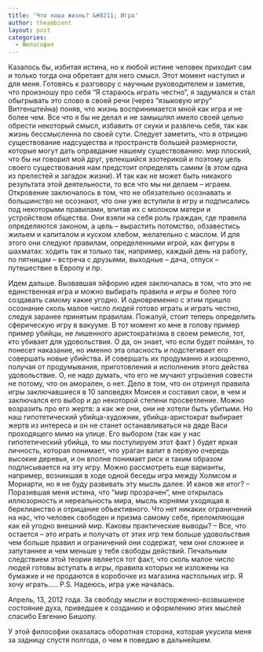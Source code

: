 ```yaml
---
title: 'Что наша жизнь? &#8211; Игра'
author: theambient
layout: post
categories:
  - Философия
---
```

Казалось бы, избитая истина, но к любой истине человек приходит сам и только тогда она обретает для него смысл. Этот момент наступил и для меня.
Готовясь к разговору с научным руководителем и заметив, что произношу про себя &#8220;Я стараюсь играть честно&#8221;, я задумался и стал обыгрывать 
это слово в своей речи (через &#8220;языковую игру&#8221; Витгенштейна) поняв, что жизнь воспринимается мной как игра и не более чем. 
Все что я бы не делал и не замышлял имело своей целью обрести некоторый смысл, избавить от скуки и развлечь себя, так как жизнь бессмысленна по своей сути. 
Следует заметить, что я отрицаю существование надсущества и пространств большей размерности, которые могут дать оправдание нашему существованию: мир плоский, 
что бы ни говорил мой друг, увлекшийся эзотерикой и поэтому цель своего существования нам предстоит определять самим (в этом одна из прелестей и загадок жизни). И так как не может быть никакого результата этой деятельности, то все что мы ни делаем &#8211; играем.  
Откровение заключалось в том, что не обязательно осознавать и большинство не осознают, что они уже вступили в игру и подписались под некоторыми правилами, 
впитав их с молоком матери и устройством общества. Они взяли на себя роль граждан, где правила определяются законом, а цель &#8211; вырастить потомство, 
обзавестись жильем и капиталом и куском хлебом, желательно с маслом. И для этого они следуют правилам, определенными игрой, как фигуры в шахматах: ходить 
так и только так, например, каждый день на работу, по пятницам &#8211; встреча с друзьями, выходные &#8211; дача, отпуск &#8211; путешествие в Европу и пр.

  
Идем дальше. Вызвавшая эйфорию идея заключалась в том, что это не единственная игра и можно выбирать правила и игры и более того создавать самому какие угодно. 
И одновременно с этим пришло осознание сколь малое число людей готово играть и играть честно, следуя заранее принятым правилам.
Пожалуй, стоит теперь определить сферическую игру в вакууме. В тот момент ко мне в голову пример пример убийцы, не лишенного аристократизма в своем ремесле, 
тот, кто убивает для удовольствия. О да, он знает, что если будет пойман, то понесет наказание, но именно эта опасность и подстегивает его совершать новые убийства. 
И совершать их продуманно и изощренно, получая от продумывания, приготовления и исполнения этого действа удовольствие. 
О, не надо думать, что его не мучают угрызения совести не потому, что он аморален, о нет. Дело в том, что он отринул правила игры заключавшиеся 
в 10 заповедях Моисея и составил свои, в чем и заключался его выбор и до некоторой степени просветление. Можно возразить про его жертв: 
а как же они, они не хотели быть убитыми. Но наш гипотетический убийца-художник, убийца-аристократ выбирает жертв из интереса и он не станет 
останавливаться на дяде Васи проходящего мимо на улице. Его выбором (так как у нас гипотетический убийца, то мы постулируем этот факт
) будет яркая личность, которая понимает, что ураган валит в первую очередь высокие деревья, и он вполне понимает риск и таким образом подписывается на эту игру.
Можно рассмотреть еще варианты, например, возникшая в ходе одной беседы игра между Холмсом и Мориарти, но я не буду развивать эту мысль далее.
И каков же итог? &#8211; Поразившая меня истина, что &#8220;мир прозрачен&#8221;, мне открылась иллюзорность и нереальность мира, мысль корнями 
уходящая в берклианство и отрицание объективного. Что нет никаких ограничений на нас, что человек свободен и призма самому себе, преломляющая как ей угодно внешний мир.
Каковы практические выводы? &#8211; Все, что остается &#8211; это играть и получать от этих игр тем больше удовольствия чем больше правил 
и ограничений они содержат, чем они сложнее и запутаннее и чем меньше у тебя свободы действий.
Печальным следствием этой теории является тот факт, что сколь малое число людей готовы вступать в игры, правила которых не изложены на бумажке 
и не продаются в коробочке из магазина настольных игр.
Я хочу играть&#8230;..
P.S. Надеюсь, игра уже началась.

Апрель, 13, 2012 года. За свободу мысли и восторженно-возвышеное состояние духа, приведшее к созданию и оформлению этих мыслей спасибо Евгению Бишопу.

У этой философии оказалась оборотная сторона, которая укусила меня за задницу спустя полгода, о чем я поведаю в дальнейшем.